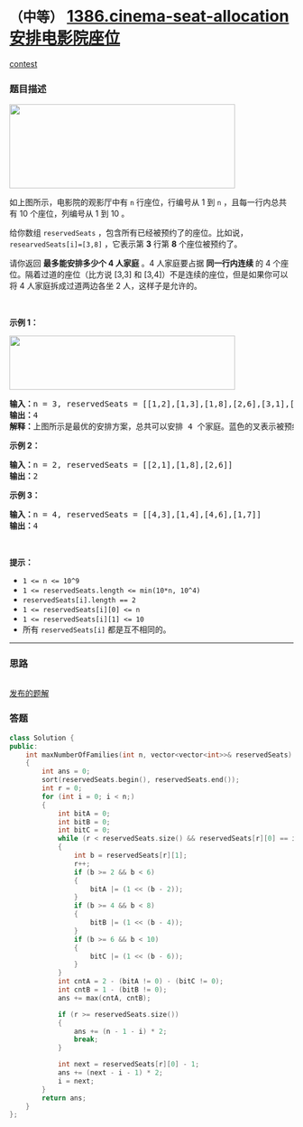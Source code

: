 # `（中等）` [1386.cinema-seat-allocation 安排电影院座位](https://leetcode-cn.com/problems/cinema-seat-allocation/)

[contest](https://leetcode-cn.com/contest/biweekly-contest-22/problems/cinema-seat-allocation/)

### 题目描述
<p><img alt="" src="https://assets.leetcode-cn.com/aliyun-lc-upload/uploads/2020/03/21/cinema_seats_1.png" style="height: 149px; width: 400px;"></p>

<p>如上图所示，电影院的观影厅中有 <code>n</code>&nbsp;行座位，行编号从 1&nbsp;到 <code>n</code>&nbsp;，且每一行内总共有 10 个座位，列编号从 1 到 10 。</p>

<p>给你数组&nbsp;<code>reservedSeats</code>&nbsp;，包含所有已经被预约了的座位。比如说，<code>researvedSeats[i]=[3,8]</code>&nbsp;，它表示第&nbsp;<strong>3</strong>&nbsp;行第&nbsp;<strong>8</strong>&nbsp;个座位被预约了。</p>

<p>请你返回&nbsp;<strong>最多能安排多少个 4 人家庭</strong>&nbsp;。4 人家庭要占据&nbsp;<strong>同一行内连续&nbsp;</strong>的 4 个座位。隔着过道的座位（比方说 [3,3] 和 [3,4]）不是连续的座位，但是如果你可以将 4 人家庭拆成过道两边各坐 2 人，这样子是允许的。</p>

<p>&nbsp;</p>

<p><strong>示例 1：</strong></p>

<p><img alt="" src="https://assets.leetcode-cn.com/aliyun-lc-upload/uploads/2020/03/21/cinema_seats_3.png" style="height: 96px; width: 400px;"></p>

<pre><strong>输入：</strong>n = 3, reservedSeats = [[1,2],[1,3],[1,8],[2,6],[3,1],[3,10]]
<strong>输出：</strong>4
<strong>解释：</strong>上图所示是最优的安排方案，总共可以安排 4 个家庭。蓝色的叉表示被预约的座位，橙色的连续座位表示一个 4 人家庭。
</pre>

<p><strong>示例 2：</strong></p>

<pre><strong>输入：</strong>n = 2, reservedSeats = [[2,1],[1,8],[2,6]]
<strong>输出：</strong>2
</pre>

<p><strong>示例 3：</strong></p>

<pre><strong>输入：</strong>n = 4, reservedSeats = [[4,3],[1,4],[4,6],[1,7]]
<strong>输出：</strong>4
</pre>

<p>&nbsp;</p>

<p><strong>提示：</strong></p>

<ul>
	<li><code>1 &lt;= n &lt;= 10^9</code></li>
	<li><code>1 &lt;=&nbsp;reservedSeats.length &lt;= min(10*n, 10^4)</code></li>
	<li><code>reservedSeats[i].length == 2</code></li>
	<li><code>1&nbsp;&lt;=&nbsp;reservedSeats[i][0] &lt;= n</code></li>
	<li><code>1 &lt;=&nbsp;reservedSeats[i][1] &lt;= 10</code></li>
	<li>所有&nbsp;<code>reservedSeats[i]</code> 都是互不相同的。</li>
</ul>

            

---
### 思路
```
```
[发布的题解](https://leetcode-cn.com/problems/cinema-seat-allocation/solution/cinema-seat-allocation-by-ikaruga/)


### 答题
``` C++
class Solution {
public:
    int maxNumberOfFamilies(int n, vector<vector<int>>& reservedSeats) 
    {
        int ans = 0;
        sort(reservedSeats.begin(), reservedSeats.end());
        int r = 0;
        for (int i = 0; i < n;)
        {
            int bitA = 0;
            int bitB = 0;
            int bitC = 0;
            while (r < reservedSeats.size() && reservedSeats[r][0] == i + 1)
            {
                int b = reservedSeats[r][1];
                r++;
                if (b >= 2 && b < 6)
                {
                    bitA |= (1 << (b - 2));
                }
                if (b >= 4 && b < 8)
                {
                    bitB |= (1 << (b - 4));
                }
                if (b >= 6 && b < 10)
                {
                    bitC |= (1 << (b - 6));
                }
            }
            int cntA = 2 - (bitA != 0) - (bitC != 0);
            int cntB = 1 - (bitB != 0);
            ans += max(cntA, cntB);

            if (r >= reservedSeats.size())
            {
                ans += (n - 1 - i) * 2;
                break;
            }

            int next = reservedSeats[r][0] - 1;
            ans += (next - i - 1) * 2;
            i = next;
        }
        return ans;
    }
};
```




